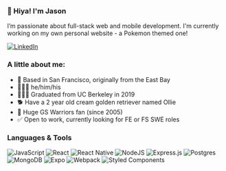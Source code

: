 ### 👋 Hiya! I'm Jason

I’m passionate about full-stack web and mobile development. I'm currently working on my own personal website - a Pokemon themed one!

<a href="https://www.linkedin.com/in/jason-chiou/">

![LinkedIn](https://img.shields.io/badge/jasonchiou-%230077B5.svg?style=flat-square&logo=linkedin&logoColor=white)

</a>

### A little about me:

<ul>
  <li>📍  Based in San Francisco, originally from the East Bay</li>
  <li>🙋🏻‍♂️  he/him/his</li>
  <li>👨🏻‍🎓  Graduated from UC Berkeley in 2019</li>
  <li>🐕  Have a 2 year old cream golden retriever named Ollie</li>
  <li>🏀  Huge GS Warriors fan (since 2005)</li>
  <li>✅  Open to work, currently looking for FE or FS SWE roles</li>
</ul>

### Languages & Tools
	
![JavaScript](https://img.shields.io/badge/javascript-%23323330.svg?style=flat-square&logo=javascript&logoColor=%23F7DF1E) ![React](https://img.shields.io/badge/react-%2320232a.svg?style=flat-square&logo=react&logoColor=%2361DAFB) ![React Native](https://img.shields.io/badge/react_native-%2320232a.svg?style=flat-square&logo=react&logoColor=%2361DAFB) ![NodeJS](https://img.shields.io/badge/node.js-6DA55F?style=flat-square&logo=node.js&logoColor=white) ![Express.js](https://img.shields.io/badge/express.js-%23404d59.svg?style=flat-square&logo=express&logoColor=%2361DAFB) ![Postgres](https://img.shields.io/badge/postgres-%23316192.svg?style=flat-square&logo=postgresql&logoColor=white) ![MongoDB](https://img.shields.io/badge/firebase-%23039BE5.svg?style=flat-square&logo=firebase) ![Expo](https://img.shields.io/badge/expo-1C1E24?style=flat-square&logo=expo&logoColor=#D04A37) ![Webpack](https://img.shields.io/badge/webpack-%238DD6F9.svg?style=flat-squaree&logo=webpack&logoColor=black) ![Styled Components](https://img.shields.io/badge/styled--components-DB7093?style=flat-square&logo=styled-components&logoColor=white)


<!--
**jasonchiou/jasonchiou** is a ✨ _special_ ✨ repository because its `README.md` (this file) appears on your GitHub profile.

-->

